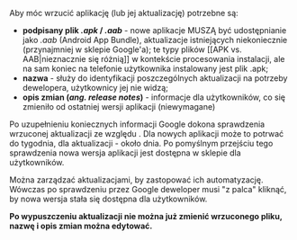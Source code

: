 Aby móc wrzucić aplikację (lub jej aktualizację) potrzebne są:

- **podpisany plik _.apk_ / _.aab_** - nowe aplikacje MUSZĄ być udostępnianie jako *.aab* (Android App Bundle), aktualizacje istniejących niekoniecznie (przynajmniej w sklepie Google'a); te typy plików [[APK vs. AAB|nieznacznie się różnią]] w kontekście procesowania instalacji, ale na sam koniec na telefonie użytkownika instalowany jest plik .apk;
- **nazwa** - służy do identyfikacji poszczególnych aktualizacji na potrzeby dewelopera, użytkownicy jej nie widzą;
- **opis zmian (_ang. release notes_)** - informacje dla użytkowników, co się zmieniło od ostatniej wersji aplikacji (niewymagane)

Po uzupełnieniu koniecznych informacji Google dokona sprawdzenia wrzuconej aktualizacji ze względu . Dla nowych aplikacji może to potrwać do tygodnia, dla aktualizacji - około dnia. Po pomyślnym przejściu tego sprawdzenia nowa wersja aplikacji jest dostępna w sklepie dla użytkowników.

Można zarządzać aktualizacjami, by zastopować ich automatyzację. Wówczas po sprawdzeniu przez Google deweloper musi "z palca" kliknąć, by nowa wersja stała się dostępna dla użytkowników.

**Po wypuszczeniu aktualizacji nie można już zmienić wrzuconego pliku, nazwę i opis zmian można edytować.**
